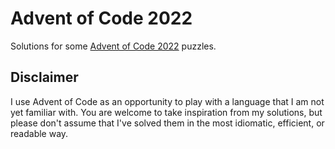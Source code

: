 # Advent of Code 2022

Solutions for some [Advent of Code 2022](https://adventofcode.com/2022) puzzles.

## Disclaimer

I use Advent of Code as an opportunity to play with a language that I am not yet familiar with. You are welcome to take
inspiration from my solutions, but please don't assume that I've solved them in the most idiomatic, efficient, or
readable way. 